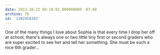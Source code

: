 ```yaml
---
date: 2013-10-22 09:10:02.000000000 -07:00
archive: fb
id: '1382458202'
---
```


One of the many things I love about Sophia is that every time I drop her off at school, there's always one or two little tiny first or second graders who are super excited to see her and tell her something. She must be such a nice 6th grader…
